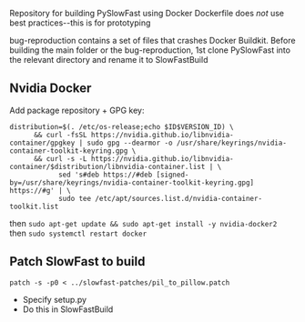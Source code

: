 Repository for building PySlowFast using Docker
Dockerfile does *not* use best practices--this is for prototyping

bug-reproduction contains a set of files that crashes Docker Buildkit.
Before building the main folder or the bug-reproduction, 1st clone PySlowFast into the relevant directory and rename it to SlowFastBuild

## Nvidia Docker
Add package repository + GPG key:

```
distribution=$(. /etc/os-release;echo $ID$VERSION_ID) \
      && curl -fsSL https://nvidia.github.io/libnvidia-container/gpgkey | sudo gpg --dearmor -o /usr/share/keyrings/nvidia-container-toolkit-keyring.gpg \
      && curl -s -L https://nvidia.github.io/libnvidia-container/$distribution/libnvidia-container.list | \
            sed 's#deb https://#deb [signed-by=/usr/share/keyrings/nvidia-container-toolkit-keyring.gpg] https://#g' | \
            sudo tee /etc/apt/sources.list.d/nvidia-container-toolkit.list
```

then `sudo apt-get update && sudo apt-get install -y nvidia-docker2`  
then `sudo systemctl restart docker`

## Patch SlowFast to build
```
patch -s -p0 < ../slowfast-patches/pil_to_pillow.patch
```
- Specify setup.py
- Do this in SlowFastBuild